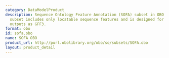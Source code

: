 ```yaml
---
category: DataModelProduct
description: Sequence Ontology Feature Annotation (SOFA) subset in OBO format. This
  subset includes only locatable sequence features and is designed for use in such
  outputs as GFF3.
format: obo
id: sofa.obo
name: SOFA OBO
product_url: http://purl.obolibrary.org/obo/so/subsets/SOFA.obo
layout: product_detail
---
```


